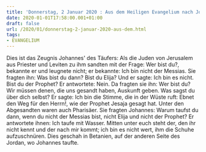 ```yaml
---
title: 'Donnerstag, 2 Januar 2020 : Aus dem Heiligen Evangelium nach Johannes - Joh 1,19-28.'
date: 2020-01-01T17:58:00.001+01:00
draft: false
url: /2020/01/donnerstag-2-januar-2020-aus-dem.html
tags: 
- EVANGELIUM
---
```


Dies ist das Zeugnis Johannes' des Täufers: Als die Juden von Jerusalem aus Priester und Leviten zu ihm sandten mit der Frage: Wer bist du?, bekannte er und leugnete nicht; er bekannte: Ich bin nicht der Messias. Sie fragten ihn: Was bist du dann? Bist du Elija? Und er sagte: Ich bin es nicht. Bist du der Prophet? Er antwortete: Nein. Da fragten sie ihn: Wer bist du? Wir müssen denen, die uns gesandt haben, Auskunft geben. Was sagst du über dich selbst? Er sagte: Ich bin die Stimme, die in der Wüste ruft: Ebnet den Weg für den Herrn!, wie der Prophet Jesaja gesagt hat. Unter den Abgesandten waren auch Pharisäer. Sie fragten Johannes: Warum taufst du dann, wenn du nicht der Messias bist, nicht Elija und nicht der Prophet? Er antwortete ihnen: Ich taufe mit Wasser. Mitten unter euch steht der, den ihr nicht kennt und der nach mir kommt; ich bin es nicht wert, ihm die Schuhe aufzuschnüren. Dies geschah in Betanien, auf der anderen Seite des Jordan, wo Johannes taufte.